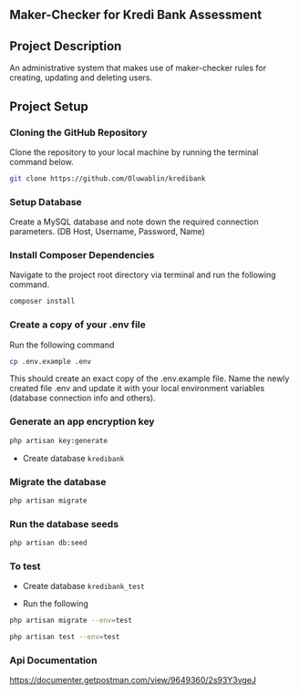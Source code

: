 
## Maker-Checker for Kredi Bank Assessment

## Project Description

An administrative system that makes use of maker-checker rules for creating, updating and deleting users.

## Project Setup

### Cloning the GitHub Repository

Clone the repository to your local machine by running the terminal command below.

```bash
git clone https://github.com/Oluwablin/kredibank
```

### Setup Database

Create a MySQL database and note down the required connection parameters. (DB Host, Username, Password, Name)

### Install Composer Dependencies

Navigate to the project root directory via terminal and run the following command.

```bash
composer install
```

### Create a copy of your .env file

Run the following command

```bash
cp .env.example .env
```

This should create an exact copy of the .env.example file. Name the newly created file .env and update it with your local environment variables (database connection info and others).

### Generate an app encryption key

```bash
php artisan key:generate
```
- Create database ```kredibank```

### Migrate the database

```bash
php artisan migrate
```

### Run the database seeds

```bash
php artisan db:seed
```

### To test
- Create database ```kredibank_test```

- Run the following 

```bash
php artisan migrate --env=test
```


```bash
php artisan test --env=test
```

### Api Documentation
https://documenter.getpostman.com/view/9649360/2s93Y3vgeJ